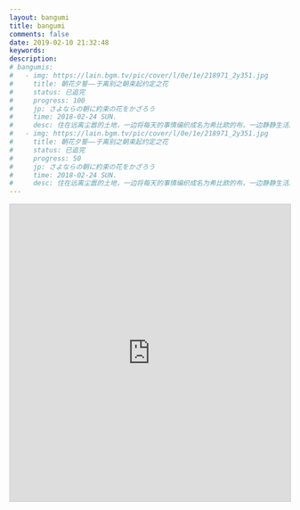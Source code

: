 ```yaml
---
layout: bangumi
title: bangumi
comments: false
date: 2019-02-10 21:32:48
keywords:
description:
# bangumis:
#   - img: https://lain.bgm.tv/pic/cover/l/0e/1e/218971_2y351.jpg
#     title: 朝花夕誓——于离别之朝束起约定之花
#     status: 已追完
#     progress: 100
#     jp: さよならの朝に約束の花をかざろう
#     time: 2018-02-24 SUN.
#     desc: 住在远离尘嚣的土地，一边将每天的事情编织成名为希比欧的布，一边静静生活的伊欧夫人民。在15岁左右外表就停止成长，拥有数百年寿命的他们，被称为“离别的一族”，并被视为活着的传说。没有双亲的伊欧夫少女玛奇亚，过着被伙伴包围的平稳日子，却总感觉“孤身一人”。他们的这种日常，一瞬间就崩溃消失。追求伊欧夫的长寿之血，梅萨蒂军乘坐着名为雷纳特的古代兽发动了进攻。在绝望与混乱之中，伊欧夫的第一美女蕾莉亚被梅萨蒂带走，而玛奇亚暗恋的少年克里姆也失踪了。玛奇亚虽然总算逃脱了，却失去了伙伴和归去之地……。
#   - img: https://lain.bgm.tv/pic/cover/l/0e/1e/218971_2y351.jpg
#     title: 朝花夕誓——于离别之朝束起约定之花
#     status: 已追完
#     progress: 50
#     jp: さよならの朝に約束の花をかざろう
#     time: 2018-02-24 SUN.
#     desc: 住在远离尘嚣的土地，一边将每天的事情编织成名为希比欧的布，一边静静生活的伊欧夫人民。在15岁左右外表就停止成长，拥有数百年寿命的他们，被称为“离别的一族”，并被视为活着的传说。没有双亲的伊欧夫少女玛奇亚，过着被伙伴包围的平稳日子，却总感觉“孤身一人”。他们的这种日常，一瞬间就崩溃消失。追求伊欧夫的长寿之血，梅萨蒂军乘坐着名为雷纳特的古代兽发动了进攻。在绝望与混乱之中，伊欧夫的第一美女蕾莉亚被梅萨蒂带走，而玛奇亚暗恋的少年克里姆也失踪了。玛奇亚虽然总算逃脱了，却失去了伙伴和归去之地……。
---
```

<iframe class="airtable-embed" src="https://airtable.com/embed/shrlnWbwHpt5Y9NTH?backgroundColor=orange" frameborder="0" onmousewheel="" width="100%" height="533" style="background: transparent; border: 1px solid #ccc;"></iframe>